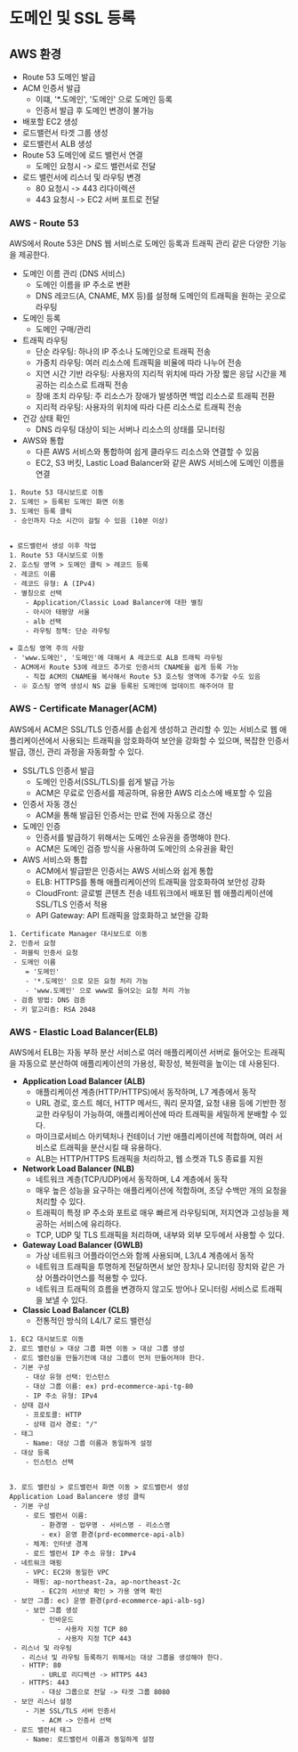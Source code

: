 # 도메인 및 SSL 등록

## AWS 환경

 - Route 53 도메인 발급
 - ACM 인증서 발급
    - 이떄, '*.도메인', '도메인' 으로 도메인 등록
    - 인증서 발급 후 도메인 변경이 불가능
 - 배포할 EC2 생성
 - 로드밸런서 타겟 그룹 생성
 - 로드밸런서 ALB 생성
 - Route 53 도메인에 로드 밸런서 연결
    - 도메인 요청시 -> 로드 밸런서로 전달
 - 로드 밸런서에 리스너 및 라우팅 변경
    - 80 요청시 -> 443 리다이렉션
    - 443 요청시 -> EC2 서버 포트로 전달

### AWS - Route 53

AWS에서 Route 53은 DNS 웹 서비스로 도메인 등록과 트래픽 관리 같은 다양한 기능을 제공한다.  

 - 도메인 이름 관리 (DNS 서비스)
    - 도메인 이름을 IP 주소로 변환
    - DNS 레코드(A, CNAME, MX 등)를 설정해 도메인의 트래픽을 원하는 곳으로 라우팅
 - 도메인 등록
    - 도메인 구매/관리
 - 트래픽 라우팅
    - 단순 라우팅: 하나의 IP 주소나 도메인으로 트래픽 전송
    - 가중치 라우팅: 여러 리소스에 트래픽을 비율에 따라 나누어 전송
    - 지연 시간 기반 라우팅: 사용자의 지리적 위치에 따라 가장 짧은 응답 시간을 제공하는 리소스로 트래픽 전송
    - 장애 조치 라우팅: 주 리소스가 장애가 발생하면 백업 리소스로 트래픽 전환
    - 지리적 라우팅: 사용자의 위치에 따라 다른 리소스로 트래픽 전송
 - 건강 상태 확인
    - DNS 라우팅 대상이 되는 서버나 리소스의 상태를 모니터링
 - AWS와 통합
    - 다른 AWS 서비스와 통합하여 쉽게 클라우드 리소스와 연결할 수 있음
    - EC2, S3 버킷, Lastic Load Balancer와 같은 AWS 서비스에 도메인 이름을 연결
```
1. Route 53 대시보드로 이동
2. 도메인 > 등록된 도메인 화면 이동
3. 도메인 등록 클릭
 - 승인까지 다소 시간이 걸릴 수 있음 (10분 이상)


★ 로드밸런서 생성 이후 작업
1. Route 53 대시보드로 이동
2. 호스팅 영역 > 도메인 클릭 > 레코드 등록
 - 레코드 이름
 - 레코드 유형: A (IPv4)
 - 별칭으로 선택
    - Application/Classic Load Balancer에 대한 별칭
    - 아시아 태평양 서울
    - alb 선택
    - 라우팅 정책: 단순 라우팅

★ 호스팅 영역 주의 사항
 - 'www.도메인', '도메인'에 대해서 A 레코드로 ALB 트래픽 라우팅
 - ACM에서 Route 53에 레코드 추가로 인증서의 CNAME을 쉽게 등록 가능
    - 직접 ACM의 CNAME을 복사해서 Route 53 호스팅 영역에 추가할 수도 있음
 - ※ 호스팅 영역 생성시 NS 값을 등록된 도메인에 업데이트 해주어야 함
```

### AWS - Certificate Manager(ACM)

AWS에서 ACM은 SSL/TLS 인증서를 손쉽게 생성하고 관리할 수 있는 서비스로 웹 애플리케이션에서 사용되는 트래픽을 암호화하여 보안을 강화할 수 있으며, 복잡한 인증서 발급, 갱신, 관리 과정을 자동화할 수 있다.  

 - SSL/TLS 인증서 발급
    - 도메인 인증서(SSL/TLS)를 쉽게 발급 가능
    - ACM은 무료로 인증서를 제공하며, 유용한 AWS 리소스에 배포할 수 있음
 - 인증서 자동 갱신
    - ACM을 통해 발급된 인증서는 만료 전에 자동으로 갱신
 - 도메인 인증
    - 인증서를 발급하기 위해서는 도메인 소유권을 증명해야 한다.
    - ACM은 도메인 검증 방식을 사용하여 도메인의 소유권을 확인
 - AWS 서비스와 통합
    - ACM에서 발급받은 인증서는 AWS 서비스와 쉽게 통합
    - ELB: HTTPS를 통해 애플리케이션의 트래픽을 암호화하여 보안성 강화
    - CloudFront: 글로벌 콘텐츠 전송 네트워크에서 배포된 웹 애플리케이션에 SSL/TLS 인증서 적용
    - API Gateway: API 트래픽을 암호화하고 보안을 강화

```
1. Certificate Manager 대시보드로 이동
2. 인증서 요청
 - 퍼블릭 인증서 요청
 - 도메인 이름
    = '도메인'
    - '*.도메인' 으로 모든 요청 처리 가능
    - 'www.도메인' 으로 www로 들어오는 요청 처리 가능
 - 검증 방법: DNS 검증
 - 키 알고리즘: RSA 2048
```

### AWS - Elastic Load Balancer(ELB)

AWS에서 ELB는 자동 부하 분산 서비스로 여러 애플리케이션 서버로 들어오는 트래픽을 자동으로 분산하여 애플리케이션의 가용성, 확장성, 복원력을 높이는 데 사용된다.  

 - __Application Load Balancer (ALB)__
    - 애플리케이션 계층(HTTP/HTTPS)에서 동작하며, L7 계층에서 동작
    - URL 경로, 호스트 헤더, HTTP 메서드, 쿼리 문자열, 요청 내용 등에 기반한 정교한 라우팅이 가능하여, 애플리케이션에 따라 트래픽을 세밀하게 분배할 수 있다.
    - 마이크로서비스 아키텍처나 컨테이너 기반 애플리케이션에 적합하며, 여러 서비스로 트래픽을 분산시킬 때 유용하다.
    - ALB는 HTTP/HTTPS 트래픽을 처리하고, 웹 소켓과 TLS 종료를 지원
 - __Network Load Balancer (NLB)__
    - 네트워크 계층(TCP/UDP)에서 동작하며, L4 계층에서 동작
    - 매우 높은 성능을 요구하는 애플리케이션에 적합하며, 초당 수백만 개의 요청을 처리할 수 있다.
    - 트래픽이 특정 IP 주소와 포트로 매우 빠르게 라우팅되며, 저지연과 고성능을 제공하는 서비스에 유리하다.
    - TCP, UDP 및 TLS 트래픽을 처리하며, 내부와 외부 모두에서 사용할 수 있다.
 - __Gateway Load Balancer (GWLB)__
    - 가상 네트워크 어플라이언스와 함께 사용되며, L3/L4 계층에서 동작
    - 네트워크 트래픽을 투명하게 전달하면서 보안 장치나 모니터링 장치와 같은 가상 어플라이언스를 적용할 수 있다.
    - 네트워크 트래픽의 흐름을 변경하지 않고도 방어나 모니터링 서비스로 트래픽을 보낼 수 있다.
 - __Classic Load Balancer (CLB)__
    - 전통적인 방식의 L4/L7 로드 밸런싱
```
1. EC2 대시보드로 이동
2. 로드 밸런싱 > 대상 그룹 화면 이동 > 대상 그룹 생성
 - 로드 밸런싱을 만들기전에 대상 그룹이 먼저 만들어져야 한다.
 - 기본 구성
    - 대상 유형 선택: 인스턴스
    - 대상 그룹 이름: ex) prd-ecommerce-api-tg-80
    - IP 주소 유형: IPv4
 - 상태 검사
    - 프로토콜: HTTP
    - 상태 검사 경로: "/"
 - 태그
    - Name: 대상 그룹 이름과 동일하게 설정
 - 대상 등록
    - 인스턴스 선택


3. 로드 밸런싱 > 로드밸런서 화면 이동 > 로드밸런서 생성
Application Load Balancere 생성 클릭
 - 기본 구성
    - 로드 밸런서 이름: 
        - 환경명 - 업무명 - 서비스명 - 리소스명
        - ex) 운영 환경(prd-ecommerce-api-alb)
    - 체계: 인터넷 경계
    - 로드 밸런서 IP 주소 유형: IPv4
 - 네트워크 매핑
    - VPC: EC2와 동일한 VPC
    - 매핑: ap-northeast-2a, ap-northeast-2c
        - EC2의 서브넷 확인 > 가용 영역 확인
 - 보안 그룹: ec) 운영 환경(prd-ecommerce-api-alb-sg)
    - 보안 그룹 생성
        - 인바운드
            - 사용자 지정 TCP 80
            - 사용자 지정 TCP 443
 - 리스너 및 라우팅
   - 리스너 및 라우팅 등록하기 위해서는 대상 그룹을 생성해야 한다.
   - HTTP: 80
        - URL로 리디렉션 -> HTTPS 443
   - HTTPS: 443
        - 대상 그룹으로 전달 -> 타겟 그룹 8080
 - 보안 리스너 설정
    - 기본 SSL/TLS 서버 인증서
        - ACM -> 인증서 선택
 - 로드 밸런서 태그
    - Name: 로드밸런서 이름과 동일하게 설정
```

